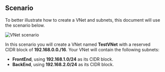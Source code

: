 ## <a name="scenario"></a>Scenario
To better illustrate how to create a VNet and subnets, this document will use the scenario below.

![VNet scenario](https://docstestmedia1.blob.core.windows.net/azure-media/includes/media/virtual-networks-create-vnet-scenario-include/vnet-scenario.png)

In this scenario you will create a VNet named **TestVNet** with a reserved CIDR block of **192.168.0.0./16**. Your VNet will contain the following subnets: 

* **FrontEnd**, using **192.168.1.0/24** as its CIDR block.
* **BackEnd**, using **192.168.2.0/24** as its CIDR block.


